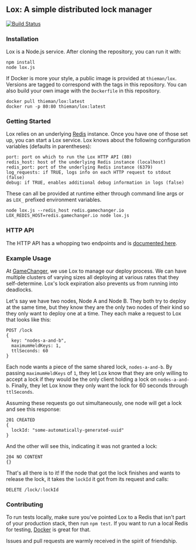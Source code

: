 ## Lox: A simple distributed lock manager

[![Build Status](https://travis-ci.org/gamechanger/lox.svg?branch=master)](https://travis-ci.org/gamechanger/lox)

### Installation

Lox is a Node.js service. After cloning the repository, you can run it with:

```
npm install
node lox.js
```

If Docker is more your style, a public image is provided at `thieman/lox`. Versions are tagged to correspond with the tags in this repository. You can also build your own image with the `Dockerfile` in this repository.

```
docker pull thieman/lox:latest
docker run -p 80:80 thieman/lox:latest
```

### Getting Started

Lox relies on an underlying [Redis](http://redis.io/) instance. Once you have one of those set up, you can start a Lox service. Lox knows about the following configuration variables (defaults in parentheses):

```
port: port on which to run the Lox HTTP API (80)
redis_host: host of the underlying Redis instance (localhost)
redis_port: port of the underlying Redis instance (6379)
log_requests: if TRUE, logs info on each HTTP request to stdout (false)
debug: if TRUE, enables additional debug information in logs (false)
```

These can all be provided at runtime either through command line args or as `LOX_` prefixed environment variables.

```
node lox.js --redis_host redis.gamechanger.io
LOX_REDIS_HOST=redis.gamechanger.io node lox.js
```

### HTTP API

The HTTP API has a whopping two endpoints and is [documented here](http://gamechanger.github.io/lox/docs/api.html).

### Example Usage

At [GameChanger](http://gc.com), we use Lox to manage our deploy process. We can have multiple clusters of varying sizes all deploying at various rates that they self-determine. Lox's lock expiration also prevents us from running into deadlocks.

Let's say we have two nodes, Node A and Node B. They both try to deploy at the same time, but they know they are the only two nodes of their kind so they only want to deploy one at a time. They each make a request to Lox that looks like this:

```
POST /lock
{
  key: "nodes-a-and-b",
  maximumHeldKeys: 1,
  ttlSeconds: 60
}
```

Each node wants a piece of the same shared lock, `nodes-a-and-b`. By passing `maximumHeldKeys` of `1`, they let Lox know that they are only willing to accept a lock if they would be the only client holding a lock on `nodes-a-and-b`. Finally, they let Lox know they only want the lock for 60 seconds through `ttlSeconds`.

Assuming these requests go out simultaneously, one node will get a lock and see this response:

```
201 CREATED
{
  lockId: "some-automatically-generated-uuid"
}
```

And the other will see this, indicating it was not granted a lock:

```
204 NO CONTENT
{}
```

That's all there is to it! If the node that got the lock finishes and wants to release the lock, it takes the `lockId` it got from its request and calls:

```
DELETE /lock/:lockId
```

### Contributing

To run tests locally, make sure you've pointed Lox to a Redis that isn't part of your production stack, then run `npm test`. If you want to run a local Redis for testing, [Docker](http://docker.io) is great for that.

Issues and pull requests are warmly received in the spirit of friendship.
